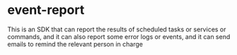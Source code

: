 # event-report
This is an SDK that can report the results of scheduled tasks or services or commands, and it can also report some error logs or events, and it can send emails to remind the relevant person in charge
